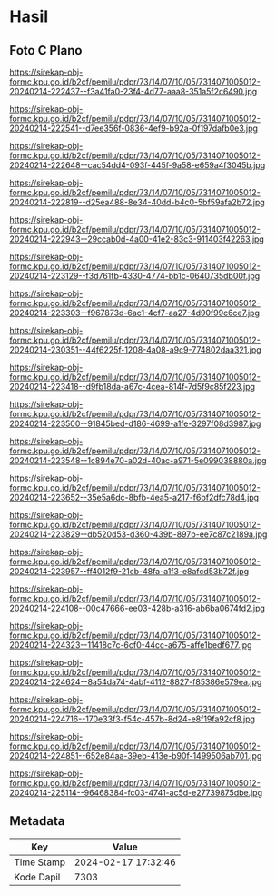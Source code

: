 # Hasil

## Foto C Plano

https://sirekap-obj-formc.kpu.go.id/b2cf/pemilu/pdpr/73/14/07/10/05/7314071005012-20240214-222437--f3a41fa0-23f4-4d77-aaa8-351a5f2c6490.jpg

https://sirekap-obj-formc.kpu.go.id/b2cf/pemilu/pdpr/73/14/07/10/05/7314071005012-20240214-222541--d7ee356f-0836-4ef9-b92a-0f197dafb0e3.jpg

https://sirekap-obj-formc.kpu.go.id/b2cf/pemilu/pdpr/73/14/07/10/05/7314071005012-20240214-222648--cac54dd4-093f-445f-9a58-e659a4f3045b.jpg

https://sirekap-obj-formc.kpu.go.id/b2cf/pemilu/pdpr/73/14/07/10/05/7314071005012-20240214-222819--d25ea488-8e34-40dd-b4c0-5bf59afa2b72.jpg

https://sirekap-obj-formc.kpu.go.id/b2cf/pemilu/pdpr/73/14/07/10/05/7314071005012-20240214-222943--29ccab0d-4a00-41e2-83c3-911403f42263.jpg

https://sirekap-obj-formc.kpu.go.id/b2cf/pemilu/pdpr/73/14/07/10/05/7314071005012-20240214-223129--f3d761fb-4330-4774-bb1c-0640735db00f.jpg

https://sirekap-obj-formc.kpu.go.id/b2cf/pemilu/pdpr/73/14/07/10/05/7314071005012-20240214-223303--f967873d-6ac1-4cf7-aa27-4d90f99c6ce7.jpg

https://sirekap-obj-formc.kpu.go.id/b2cf/pemilu/pdpr/73/14/07/10/05/7314071005012-20240214-230351--44f6225f-1208-4a08-a9c9-774802daa321.jpg

https://sirekap-obj-formc.kpu.go.id/b2cf/pemilu/pdpr/73/14/07/10/05/7314071005012-20240214-223418--d9fb18da-a67c-4cea-814f-7d5f9c85f223.jpg

https://sirekap-obj-formc.kpu.go.id/b2cf/pemilu/pdpr/73/14/07/10/05/7314071005012-20240214-223500--91845bed-d186-4699-a1fe-3297f08d3987.jpg

https://sirekap-obj-formc.kpu.go.id/b2cf/pemilu/pdpr/73/14/07/10/05/7314071005012-20240214-223548--1c894e70-a02d-40ac-a971-5e099038880a.jpg

https://sirekap-obj-formc.kpu.go.id/b2cf/pemilu/pdpr/73/14/07/10/05/7314071005012-20240214-223652--35e5a6dc-8bfb-4ea5-a217-f6bf2dfc78d4.jpg

https://sirekap-obj-formc.kpu.go.id/b2cf/pemilu/pdpr/73/14/07/10/05/7314071005012-20240214-223829--db520d53-d360-439b-897b-ee7c87c2189a.jpg

https://sirekap-obj-formc.kpu.go.id/b2cf/pemilu/pdpr/73/14/07/10/05/7314071005012-20240214-223957--ff4012f9-21cb-48fa-a1f3-e8afcd53b72f.jpg

https://sirekap-obj-formc.kpu.go.id/b2cf/pemilu/pdpr/73/14/07/10/05/7314071005012-20240214-224108--00c47666-ee03-428b-a316-ab6ba0674fd2.jpg

https://sirekap-obj-formc.kpu.go.id/b2cf/pemilu/pdpr/73/14/07/10/05/7314071005012-20240214-224323--11418c7c-6cf0-44cc-a675-affe1bedf677.jpg

https://sirekap-obj-formc.kpu.go.id/b2cf/pemilu/pdpr/73/14/07/10/05/7314071005012-20240214-224624--8a54da74-4abf-4112-8827-f85386e579ea.jpg

https://sirekap-obj-formc.kpu.go.id/b2cf/pemilu/pdpr/73/14/07/10/05/7314071005012-20240214-224716--170e33f3-f54c-457b-8d24-e8f19fa92cf8.jpg

https://sirekap-obj-formc.kpu.go.id/b2cf/pemilu/pdpr/73/14/07/10/05/7314071005012-20240214-224851--652e84aa-39eb-413e-b90f-1499506ab701.jpg

https://sirekap-obj-formc.kpu.go.id/b2cf/pemilu/pdpr/73/14/07/10/05/7314071005012-20240214-225114--96468384-fc03-4741-ac5d-e27739875dbe.jpg


## Metadata

| Key        | Value               |
| ---------- | ------------------- |
| Time Stamp | 2024-02-17 17:32:46 |
| Kode Dapil | 7303                |




